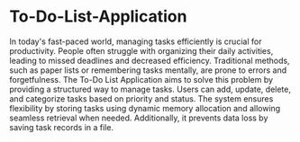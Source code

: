 # To-Do-List-Application
In today's fast-paced world, managing tasks efficiently is crucial for productivity. People often struggle with organizing their daily activities, leading to missed deadlines and decreased efficiency. Traditional methods, such as paper lists or remembering tasks mentally, are prone to errors and forgetfulness.
The To-Do List Application aims to solve this problem by providing a structured way to manage tasks. Users can add, update, delete, and categorize tasks based on priority and status. The system ensures flexibility by storing tasks using dynamic memory allocation and allowing seamless retrieval when needed. Additionally, it prevents data loss by saving task records in a file.
